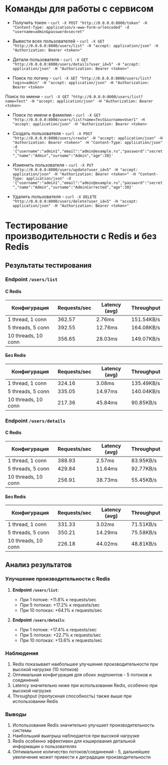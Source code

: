 # Команды для работы с сервисом

* Получить токен - `curl -X POST "http://0.0.0.0:8000/token" -H "Content-Type: application/x-www-form-urlencoded" -d "username=admin&password=secret"`

* Вывести всех пользователей - `curl -X GET "http://0.0.0.0:8000/users/list" -H "accept: application/json" -H "Authorization: Bearer <token>"`

* Детали пользователя - `curl -X GET "http://0.0.0.0:8000/users/details?user_id=5" -H "accept: application/json" -H "Authorization: Bearer <token>"`

* Поиск по логину - `curl -X GET "http://0.0.0.0:8000/users/list?login=admin" -H "accept: application/json" -H "Authorization: Bearer <token>`

Поиск по имени - `curl -X GET "http://0.0.0.0:8000/users/list?name=Test" -H "accept: application/json" -H "Authorization: Bearer <token>`

* Поиск по имени и фамилии - `curl -X GET "http://0.0.0.0:8000/users/list?name=Test&surname=User1" -H "accept: application/json" -H "Authorization: Bearer <token>`

* Создать пользователя - `curl -X POST "http://0.0.0.0:8000/users/create" -H "accept: application/json" -H "Authorization: Bearer <token>" -H "Content-Type: application/json" -d '{"username":"admin1","email":"admin@example.ru","password":"secret","name":"Admin","surname":"Admin","age":30}'`

* Изменить пользователя - `curl -X PUT "http://0.0.0.0:8000/users/update?user_id=5" -H "accept: application/json" -H "Authorization: Bearer <token>" -H "Content-Type: application/json" -d '{"username":"admin1","email":"admin@example.ru","password":"secret","name":"Admin","surname":"AdminCorrected","age":30}'`

* Удалить пользователя - `curl -X DELETE "http://0.0.0.0:8000/users/delete?user_id=5" -H "accept: application/json" -H "Authorization: Bearer <token>"`

# Тестирование производительности с Redis и без Redis

## Результаты тестирования

### Endpoint `/users/list`

#### С Redis
| Конфигурация | Requests/sec | Latency (avg) | Throughput |
|--------------|--------------|---------------|------------|
| 1 thread, 1 conn | 362.57 | 2.76ms | 151.54KB/s |
| 5 threads, 5 conn | 392.55 | 12.76ms | 164.08KB/s |
| 10 threads, 10 conn | 356.65 | 28.03ms | 149.07KB/s |

#### Без Redis
| Конфигурация | Requests/sec | Latency (avg) | Throughput |
|--------------|--------------|---------------|------------|
| 1 thread, 1 conn | 324.16 | 3.08ms | 135.49KB/s |
| 5 threads, 5 conn | 335.05 | 14.97ms | 140.04KB/s |
| 10 threads, 10 conn | 217.36 | 45.84ms | 90.85KB/s |

### Endpoint `/users/details`

#### С Redis
| Конфигурация | Requests/sec | Latency (avg) | Throughput |
|--------------|--------------|---------------|------------|
| 1 thread, 1 conn | 388.93 | 2.57ms | 83.95KB/s |
| 5 threads, 5 conn | 429.84 | 11.64ms | 92.77KB/s |
| 10 threads, 10 conn | 256.91 | 38.73ms | 55.45KB/s |

#### Без Redis
| Конфигурация | Requests/sec | Latency (avg) | Throughput |
|--------------|--------------|---------------|------------|
| 1 thread, 1 conn | 331.33 | 3.02ms | 71.51KB/s |
| 5 threads, 5 conn | 350.21 | 14.29ms | 75.58KB/s |
| 10 threads, 10 conn | 226.18 | 44.02ms | 48.81KB/s |

## Анализ результатов

### Улучшение производительности с Redis

1. **Endpoint `/users/list`**:
   - При 1 потоке: +11.8% к requests/sec
   - При 5 потоках: +17.2% к requests/sec
   - При 10 потоках: +64.1% к requests/sec

2. **Endpoint `/users/details`**:
   - При 1 потоке: +17.4% к requests/sec
   - При 5 потоках: +22.7% к requests/sec
   - При 10 потоках: +13.6% к requests/sec

### Наблюдения

1. Redis показывает наибольшее улучшение производительности при высокой нагрузке (10 потоков)
2. Оптимальная конфигурация для обоих эндпоинтов - 5 потоков и соединений
3. Latency значительно ниже при использовании Redis, особенно при высокой нагрузке
4. Throughput (пропускная способность) также выше при использовании Redis

### Выводы

1. Использование Redis значительно улучшает производительность системы
2. Наибольший выигрыш наблюдается при высокой нагрузке
3. Redis особенно эффективен для кэширования детальной информации о пользователях
4. Оптимальное количество потоков/соединений - 5, дальнейшее увеличение может привести к деградации производительности 